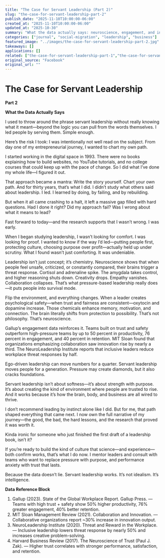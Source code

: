 ```yaml
---
title: "The Case for Servant Leadership (Part 2)"
slug: "the-case-for-servant-leadership-part-2"
publish_date: "2025-11-10T10:00:00-06:00"
created_at: "2025-11-10T10:00:00-06:00"
updated_at: "2025-10-30"
summary: "What the data actually says: neuroscience, engagement, and innovation studies confirm why servant leadership outperforms pressure-based models."
categories: ["journal", "social-migration", "leadership", "business"]
featured_image: "../images/the-case-for-servant-leadership-part-2.jpg"
takeaways: []
applications: []
related: ["the-case-for-servant-leadership-part-1","the-case-for-servant-leadership-part-3","the-case-for-servant-leadership-part-4","the-case-for-servant-leadership-part-5"]
original_source: "Facebook"
original_url: ""
---
```


# The Case for Servant Leadership

**Part 2**

**What the Data Actually Says**

I used to throw around the phrase servant leadership without really knowing what it meant—beyond the logic you can pull from the words themselves. I led people by serving them. Simple enough.

Here’s the risk I took: I was intentionally not well read on the subject. From day one of my entrepreneurial journey, I wanted to chart my own path.

I started working in the digital space in 1993. There were no books explaining how to build websites, no YouTube tutorials, and no college courses that could keep up with the pace of change. So I did what I’ve done my whole life—I figured it out.

That approach became a mantra: Write the story yourself. Chart your own path. And for thirty years, that’s what I did. I didn’t study what others said about leadership. I led. I learned by doing, by failing, and by rebuilding.

But when it all came crashing to a halt, it left a massive gap filled with hard questions. Had I done it right? Did my approach fail? Was I wrong about what it means to lead?

Fast forward to today—and the research supports that I wasn’t wrong. I was early.

When I began studying leadership, I wasn’t looking for comfort. I was looking for proof. I wanted to know if the way I’d led—putting people first, protecting culture, choosing purpose over profit—actually held up under scrutiny. What I found wasn’t just comforting. It was undeniable.

Leadership isn’t just concept; it’s chemistry. Neuroscience shows that when people feel unsafe, criticized, or constantly compared, their brains trigger a threat response. Cortisol and adrenaline spike. The amygdala takes control, and higher reasoning shuts down. Creativity drops. Empathy vanishes. Collaboration collapses. That’s what pressure-based leadership really does—it puts people into survival mode.

Flip the environment, and everything changes. When a leader creates psychological safety—when trust and fairness are consistent—oxytocin and dopamine increase. Those chemicals enhance memory, motivation, and connection. The brain literally shifts from protection to possibility. That’s not philosophy. That’s neuroscience.

Gallup’s engagement data reinforces it. Teams built on trust and safety outperform high-pressure teams by up to 50 percent in productivity, 76 percent in engagement, and 40 percent in retention. MIT Sloan found that organizations emphasizing collaboration saw innovation rise by nearly a third. The NeuroLeadership Institute reports that inclusive leaders reduce workplace threat responses by half.

Ego-driven leadership can move numbers for a quarter. Servant leadership moves people for a generation. Pressure may create diamonds, but it also cracks foundations.

Servant leadership isn’t about softness—it’s about strength with purpose. It’s about creating the kind of environment where people are trusted to rise. And it works because it’s how the brain, body, and business are all wired to thrive.

I don’t recommend leading by instinct alone like I did. But for me, that path shaped everything that came next. I now own the full narrative of my journey—the good, the bad, the hard lessons, and the research that proved it was worth it.

Kinda ironic for someone who just finished the first draft of a leadership book, isn’t it?

If you’re ready to build the kind of culture that science—and experience—both confirm works, that’s what I do now. I mentor leaders and consult with teams who want to replace pressure with purpose, and performance anxiety with trust that lasts.

Because the data doesn’t lie. Servant leadership works. It’s not idealism. It’s intelligence.

**Data Reference Block**

1. Gallup (2023). State of the Global Workplace Report. Gallup Press. — Teams with high trust + safety show 50% higher productivity, 76% greater engagement, 40% better retention.  
2. MIT Sloan Management Review (2021). Collaboration and Innovation. — Collaborative organizations report ~30% increase in innovation output.  
3. NeuroLeadership Institute (2020). Threat and Reward in the Workplace. — Inclusive leadership lowers threat response by nearly 50% and increases creative problem-solving.  
4. Harvard Business Review (2017). The Neuroscience of Trust (Paul J. Zak). — Higher trust correlates with stronger performance, satisfaction, and retention.
